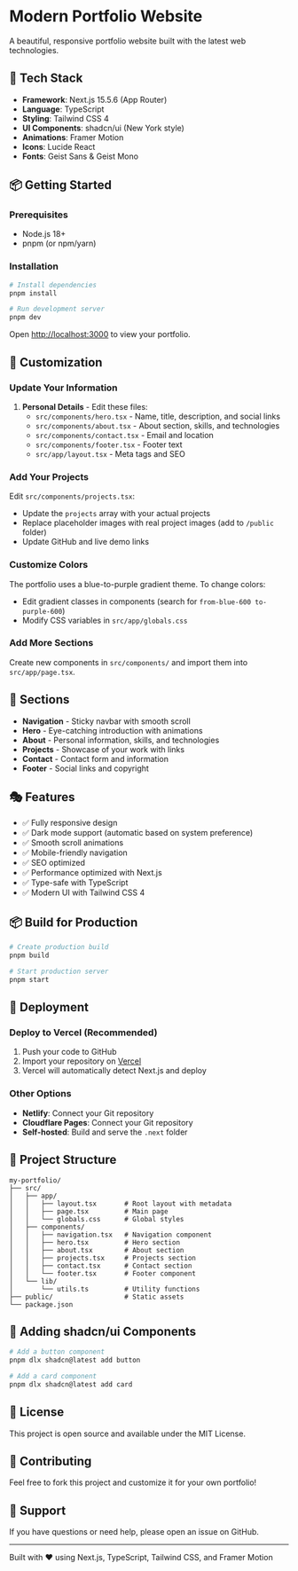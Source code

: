 # Modern Portfolio Website

A beautiful, responsive portfolio website built with the latest web technologies.

## 🚀 Tech Stack

- **Framework**: Next.js 15.5.6 (App Router)
- **Language**: TypeScript
- **Styling**: Tailwind CSS 4
- **UI Components**: shadcn/ui (New York style)
- **Animations**: Framer Motion
- **Icons**: Lucide React
- **Fonts**: Geist Sans & Geist Mono

## 📦 Getting Started

### Prerequisites

- Node.js 18+ 
- pnpm (or npm/yarn)

### Installation

```bash
# Install dependencies
pnpm install

# Run development server
pnpm dev
```

Open [http://localhost:3000](http://localhost:3000) to view your portfolio.

## 🎨 Customization

### Update Your Information

1. **Personal Details** - Edit these files:
   - `src/components/hero.tsx` - Name, title, description, and social links
   - `src/components/about.tsx` - About section, skills, and technologies
   - `src/components/contact.tsx` - Email and location
   - `src/components/footer.tsx` - Footer text
   - `src/app/layout.tsx` - Meta tags and SEO

### Add Your Projects

Edit `src/components/projects.tsx`:
- Update the `projects` array with your actual projects
- Replace placeholder images with real project images (add to `/public` folder)
- Update GitHub and live demo links

### Customize Colors

The portfolio uses a blue-to-purple gradient theme. To change colors:
- Edit gradient classes in components (search for `from-blue-600 to-purple-600`)
- Modify CSS variables in `src/app/globals.css`

### Add More Sections

Create new components in `src/components/` and import them into `src/app/page.tsx`.

## 📱 Sections

- **Navigation** - Sticky navbar with smooth scroll
- **Hero** - Eye-catching introduction with animations
- **About** - Personal information, skills, and technologies
- **Projects** - Showcase of your work with links
- **Contact** - Contact form and information
- **Footer** - Social links and copyright

## 🎭 Features

- ✅ Fully responsive design
- ✅ Dark mode support (automatic based on system preference)
- ✅ Smooth scroll animations
- ✅ Mobile-friendly navigation
- ✅ SEO optimized
- ✅ Performance optimized with Next.js
- ✅ Type-safe with TypeScript
- ✅ Modern UI with Tailwind CSS 4

## 📦 Build for Production

```bash
# Create production build
pnpm build

# Start production server
pnpm start
```

## 🚀 Deployment

### Deploy to Vercel (Recommended)

1. Push your code to GitHub
2. Import your repository on [Vercel](https://vercel.com)
3. Vercel will automatically detect Next.js and deploy

### Other Options

- **Netlify**: Connect your Git repository
- **Cloudflare Pages**: Connect your Git repository
- **Self-hosted**: Build and serve the `.next` folder

## 📄 Project Structure

```
my-portfolio/
├── src/
│   ├── app/
│   │   ├── layout.tsx       # Root layout with metadata
│   │   ├── page.tsx         # Main page
│   │   └── globals.css      # Global styles
│   ├── components/
│   │   ├── navigation.tsx   # Navigation component
│   │   ├── hero.tsx         # Hero section
│   │   ├── about.tsx        # About section
│   │   ├── projects.tsx     # Projects section
│   │   ├── contact.tsx      # Contact section
│   │   └── footer.tsx       # Footer component
│   └── lib/
│       └── utils.ts         # Utility functions
├── public/                  # Static assets
└── package.json
```

## 🎨 Adding shadcn/ui Components

```bash
# Add a button component
pnpm dlx shadcn@latest add button

# Add a card component
pnpm dlx shadcn@latest add card
```

## 📝 License

This project is open source and available under the MIT License.

## 🤝 Contributing

Feel free to fork this project and customize it for your own portfolio!

## 📧 Support

If you have questions or need help, please open an issue on GitHub.

---

Built with ❤️ using Next.js, TypeScript, Tailwind CSS, and Framer Motion

